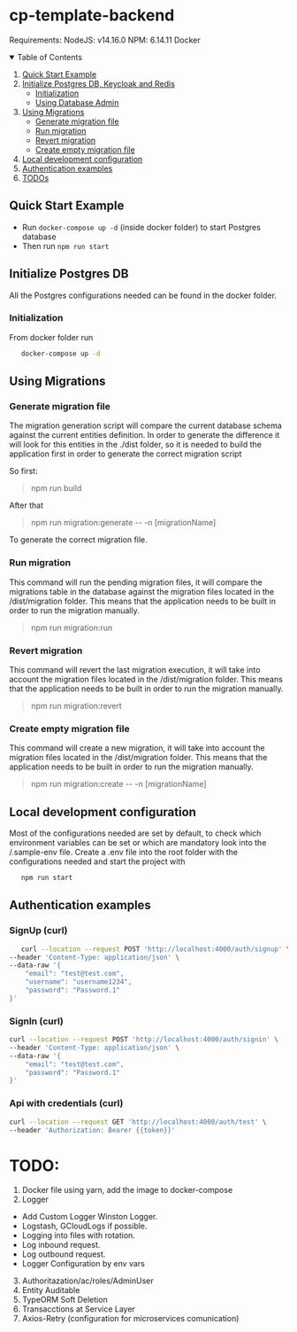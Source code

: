 # cp-template-backend

Requirements:
NodeJS: v14.16.0
NPM: 6.14.11
Docker

<!-- TABLE OF CONTENTS -->
<details open="open">
  <summary>Table of Contents</summary>
  <ol>
    <li>
      <a href="#quick-start-example">Quick Start Example</a>
    </li>
    <li>
      <a href="#initialize-postgres-db">Initialize Postgres DB, Keycloak and Redis</a>
      <ul>
        <li><a href="#initialization">Initialization</a></li>
        <li><a href="#using-database-admin">Using Database Admin</a></li>
      </ul>
    </li>
    <li>
      <a href="#using-migrations">Using Migrations</a>
      <ul>
        <li><a href="#generate-migration-file">Generate migration file</a></li>
        <li><a href="#run-migration">Run migration</a></li>
        <li><a href="#revert-migration">Revert migration</a></li>
        <li><a href="#create-empty-migration-file">Create empty migration file</a></li>
      </ul>
    </li>
    <li><a href="#local-development-configuration">Local development configuration</a></li>
    <li><a href="#authentication-examples">Authentication examples</a></li>
    <li><a href="#todo">TODOs</a></li>
</ol>
</details>

## Quick Start Example

- Run `docker-compose up -d` (inside docker folder) to start Postgres database
- Then run `npm run start`

## Initialize Postgres DB

All the Postgres configurations needed can be found in the docker folder.

### Initialization

From docker folder run

```sh
   docker-compose up -d
```

## Using Migrations

### Generate migration file

The migration generation script will compare the current database schema against the current entities definition.
In order to generate the difference it will look for this entities in the ./dist folder, so it is needed to
build the application first in order to generate the correct migration script

So first:

> npm run build

After that

> npm run migration:generate -- -n [migrationName]

To generate the correct migration file.

### Run migration

This command will run the pending migration files, it will compare the migrations table in the database against the
migration files located in the /dist/migration folder. This means that the application needs to be built in order to
run the migration manually.

> npm run migration:run

### Revert migration

This command will revert the last migration execution, it will take into account the migration files located in the /dist/migration folder. This means that the application needs to be built in order to run the migration manually.

> npm run migration:revert

### Create empty migration file

This command will create a new migration, it will take into account the migration files located in the /dist/migration folder. This means that the application needs to be built in order to run the migration manually.

> npm run migration:create -- -n [migrationName]

## Local development configuration

Most of the configurations needed are set by default, to check which environment variables can be set or which are
mandatory look into the /.sample-env file. Create a .env file into the root folder with the configurations needed
and start the project with

```sh
   npm run start
```

## Authentication examples

### SignUp (curl)

```sh
   curl --location --request POST 'http://localhost:4000/auth/signup' \
--header 'Content-Type: application/json' \
--data-raw '{
    "email": "test@test.com",
    "username": "username1234",
    "password": "Password.1"
}'
```

### SignIn (curl)

```sh
curl --location --request POST 'http://localhost:4000/auth/signin' \
--header 'Content-Type: application/json' \
--data-raw '{
    "email": "test@test.com",
    "password": "Password.1"
}'
```

### Api with credentials (curl)

```sh
curl --location --request GET 'http://localhost:4000/auth/test' \
--header 'Authorization: Bearer {{token}}'
```

# TODO:

1. Docker file using yarn, add the image to docker-compose
2. Logger

- Add Custom Logger Winston Logger.
- Logstash, GCloudLogs if possible.
- Logging into files with rotation.
- Log inbound request.
- Log outbound request.
- Logger Configuration by env vars

3. Authoritazation/ac/roles/AdminUser
4. Entity Auditable
5. TypeORM Soft Deletion
6. Transacctions at Service Layer
7. Axios-Retry (configuration for microservices comunication)
